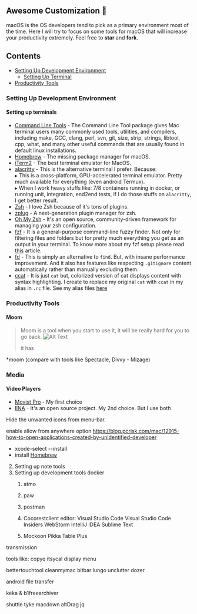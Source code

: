 Awesome Customization 
----
macOS is the OS developers tend to pick as a primary environment most of the time. Here I will try to focus on some tools for macOS that will increase your productivity extremely. Feel free to **star** and **fork**.

<!--**Explanation**-->


<!--comeback-->


## Contents
- [Setting Up Development Environment](#setting-up-development-environment)
	- [Setting Up Terminal](#setting-up-terminal)
- [Productivity Tools](#productivity-tools)



### Setting Up Development Environment

#### Setting up terminals

* [Command Line Tools](https://osxdaily.com/2014/02/12/install-command-line-tools-mac-os-x) - The Command Line Tool package gives Mac terminal users many commonly used tools, utilities, and compilers, including make, GCC, clang, perl, svn, git, size, strip, strings, libtool, cpp, what, and many other useful commands that are usually found in default linux installations.
* [Homebrew](https://github.com/Homebrew/brew) - The missing package manager for macOS.
* [iTerm2](https://github.com/gnachman/iTerm2) - The best terminal emulator for MacOS.
* [alacritty](https://github.com/alacritty/alacritty) - This is the alternative terminal I prefer. Because:<br /> ▸ This is a cross-platform, GPU-accelerated terminal emulator. Pretty much available for everything (even android Termux). <br />▸ When I work heavy stuffs like: 7/8 containers running in docker, or running unit, integration, end2end tests, if I do those stuffs on `alacritty`, I get better result.
* [Zsh](https://github.com/ohmyzsh/ohmyzsh/wiki/Installing-ZSH) - I love Zsh because of it's tons of plugins.
* [zplug](https://github.com/zplug/zplug) - A next-generation plugin manager for zsh.
* [Oh My Zsh](https://github.com/ohmyzsh/ohmyzsh) - It's an open source, community-driven framework for managing your zsh configuration.
* [fzf](https://github.com/junegunn/fzf) - It is a general-purpose command-line fuzzy finder. Not only for filtering files and folders but for pretty much everything you get as an output in your terminal. To know more about my fzf setup please read [this](#comeback) article.
* [fd](https://github.com/sharkdp/fd) - This is simply an alternative to `find`. But, with insane performance improvement. And it also has features like respecting `.gitignore` content automatically rather than manually excluding them.
* [ccat](https://github.com/jingweno/ccat) - It is just `cat` but, colorized version of cat displays content with syntax highlighting. I create to replace my original `cat` with `ccat` in  my alias in `.rc` file. See my alias files [here](#comeback)



### Productivity Tools

#### Moom
> Moom is a tool when you start to use it, it will be really hard for you to go back.
> ![Alt Text](https://media.giphy.com/media/vFKqnCdLPNOKc/giphy.gif)
> 
> it has

*moom (compare with tools like Spectacle, Divvy - Mizage)


### Media

#### Video Players

* [Movist Pro](https://movistprime.com) - My first choice
* [IINA](https://github.com/iina/iina) - It's an open source project. My 2nd choice. But I use both

Hide the unwanted icons from menu-bar.

enable allow from anywhere option
https://blog.pcrisk.com/mac/12915-how-to-open-applications-created-by-unidentified-developer


- xcode-select --install
- install [Homebrew](https://brew.sh/)


2. Setting up note tools
3. Setting up development tools
    docker
    1. atmo
    2. paw
    3. postman
    4. Cocorestclient
    editor:
      Visual Studio Code
      Visual Studio Code Insiders
      WebStorm
      IntelliJ IDEA
      Sublime Text
      
      3. Mockoon
      Pikka
      Table Plus

transmission





tools like:
copyq
itsycal
display menu


bettertouchtool
cleanmymac
bitbar
lungo
unclutter
dozer

android file transfer


keka & b1freearchiver

shuttle
tyke
macdown
altDrag
jq
